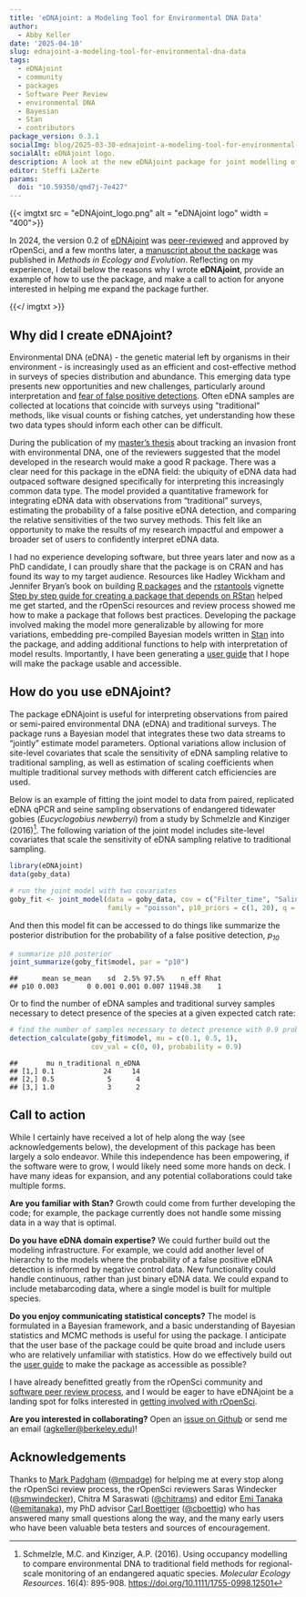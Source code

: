 ```yaml
---
title: 'eDNAjoint: a Modeling Tool for Environmental DNA Data'
author:
  - Abby Keller
date: '2025-04-10'
slug: ednajoint-a-modeling-tool-for-environmental-dna-data
tags:
  - eDNAjoint
  - community
  - packages
  - Software Peer Review
  - environmental DNA
  - Bayesian
  - Stan
  - contributors
package_version: 0.3.1
socialImg: blog/2025-03-30-ednajoint-a-modeling-tool-for-environmental-dna-data/eDNAjoint_logo.png
socialAlt: eDNAjoint logo.
description: A look at the new eDNAjoint package for joint modelling of eDNA and traditional species survey methods.
editor: Steffi LaZerte
params: 
  doi: "10.59350/qmd7j-7e427"
---
```



{{< imgtxt src = "eDNAjoint_logo.png" alt = "eDNAjoint logo" width = "400">}}


In 2024, the version 0.2 of [eDNAjoint](https://docs.ropensci.org/eDNAjoint/) was [peer-reviewed](https://github.com/ropensci/software-review/issues/642#issuecomment-2328265662) and approved by rOpenSci, and a few months later, a [manuscript about the package](https://doi.org/10.1111/2041-210X.70000) was published in *Methods in Ecology and Evolution*. Reflecting on my experience, I detail below the reasons why I wrote **eDNAjoint**, provide an example of how to use the package, and make a call to action for anyone interested in helping me expand the package further. 


{{</ imgtxt >}}


## Why did I create eDNAjoint?

Environmental DNA (eDNA) - the genetic material left by organisms in their environment - is increasingly used as an efficient and cost-effective method in surveys of species distribution and abundance. This emerging data type presents new opportunities and new challenges, particularly around interpretation and [fear of false positive detections](https://doi.org/10.1111/jfb.14218). Often eDNA samples are collected at locations that coincide with surveys using "traditional" methods, like visual counts or fishing catches, yet understanding how these two data types should inform each other can be difficult.

During the publication of my [master’s thesis](https://doi.org/10.1002/eap.2561) about tracking an invasion front with environmental DNA, one of the reviewers suggested that the model developed in the research would make a good R package. There was a clear need for this package in the eDNA field: the ubiquity of eDNA data had outpaced software designed specifically for interpreting this increasingly common data type. The model provided a quantitative framework for integrating eDNA data with observations from “traditional” surveys, estimating the probability of a false positive eDNA detection, and comparing the relative sensitivities of the two survey methods. This felt like an opportunity to make the results of my research impactful and empower a broader set of users to confidently interpret eDNA data.

I had no experience developing software, but three years later and now as a PhD candidate, I can proudly share that the package is on CRAN and has found its way to my target audience. Resources like Hadley Wickham and Jennifer Bryan’s book on building [R packages](https://r-pkgs.org/) and the [rstantools](https://mc-stan.org/rstantools/) vignette [Step by step guide for creating a package that depends on RStan](https://mc-stan.org/rstantools/articles/minimal-rstan-package.html) helped me get started, and the rOpenSci resources and review process showed me how to make a package that follows best practices.
Developing the package involved making the model more generalizable by allowing for more variations, embedding pre-compiled Bayesian models written in [Stan](https://mc-stan.org/) into the package, and adding additional functions to help with interpretation of model results. Importantly, I have been generating a [user guide](https://ednajoint.netlify.app/) that I hope will make the package usable and accessible.

## How do you use eDNAjoint?

The package eDNAjoint is useful for interpreting observations from paired or semi-paired environmental DNA (eDNA) and traditional surveys. The package runs a Bayesian model that integrates these two data streams to “jointly” estimate model parameters. Optional variations allow inclusion of site-level covariates that scale the sensitivity of eDNA sampling relative to traditional sampling, as well as estimation of scaling coefficients when multiple traditional survey methods with different catch efficiencies are used.

Below is an example of fitting the joint model to data from paired, replicated eDNA qPCR and seine sampling observations of endangered tidewater gobies
(*Eucyclogobius newberryi*) from a study by Schmelzle and Kinziger
(2016)[^1]. The following variation of the joint model includes site-level
covariates that scale the sensitivity of eDNA sampling relative to
traditional sampling.


``` r
library(eDNAjoint)
data(goby_data)

# run the joint model with two covariates
goby_fit <- joint_model(data = goby_data, cov = c("Filter_time", "Salinity"), 
                        family = "poisson", p10_priors = c(1, 20), q = FALSE)
```

And then this model fit can be accessed to do things like summarize the
posterior distribution for the probability of a false positive
detection, *p<sub>10</sub>*


``` r
# summarize p10 posterior
joint_summarize(goby_fit$model, par = "p10")
```

```
##      mean se_mean    sd  2.5% 97.5%    n_eff Rhat
## p10 0.003       0 0.001 0.001 0.007 11948.38    1
```

Or to find the number of eDNA samples and traditional survey samples
necessary to detect presence of the species at a given expected catch
rate:


``` r
# find the number of samples necessary to detect presence with 0.9 probability
detection_calculate(goby_fit$model, mu = c(0.1, 0.5, 1), 
                    cov_val = c(0, 0), probability = 0.9)
```

```
##       mu n_traditional n_eDNA
## [1,] 0.1            24     14
## [2,] 0.5             5      4
## [3,] 1.0             3      2
```

## Call to action

While I certainly have received a lot of help along the way (see acknowledgements below), the development of this package has been largely a solo endeavor. While this independence has been empowering, if the software were to grow, I would likely need some more hands on deck. I have many ideas for expansion, and any potential collaborations could take multiple forms. 

**Are you familiar with Stan?** Growth could come from further developing the code; for example, the package currently does not handle some missing data in a way that is optimal.

**Do you have eDNA domain expertise?** We could further build out the modeling infrastructure. For example, we could add another level of hierarchy to the models where the probability of a false positive eDNA detection is informed by negative control data. New functionality could handle continuous, rather than just binary eDNA data. We could expand to include metabarcoding data, where a single model is built for multiple species.

**Do you enjoy communicating statistical concepts?** The model is formulated in a Bayesian framework, and a basic understanding of Bayesian statistics and MCMC methods is useful for using the package. I anticipate that the user base of the package could be quite broad and include users who are relatively unfamiliar with statistics. How do we effectively build out the [user guide](https://ednajoint.netlify.app/) to make the package as accessible as possible? 

I have already benefitted greatly from the rOpenSci community and [software peer review process](https://github.com/ropensci/software-review/issues/642#issuecomment-2328265662), and I would be eager to have eDNAjoint be a landing spot for folks interested in [getting involved with rOpenSci](https://ropensci.org/events/coworking-2025-03/).

**Are you interested in collaborating?** Open an [issue on Github](https://github.com/ropensci/eDNAjoint/issues) or send me an email (agkeller@berkeley.edu)!

## Acknowledgements

Thanks to [Mark Padgham](/author/mark-padgham/) ([@mpadge](https://github.com/mpadge)) for helping me at every stop along the rOpenSci review process, the rOpenSci reviewers Saras Windecker ([@smwindecker](https://github.com/smwindecker)), Chitra M Saraswati ([@chitrams](https://github.com/chitrams)) and editor [Emi Tanaka](/author/emi-tanaka/) ([@emitanaka](https://github.com/emitanaka)), my PhD advisor [Carl Boettiger](/author/carl-boettiger/) ([@cboettig](https://github.com/cboettig)) who has answered many small questions along the way, and the many early users who have been valuable beta testers and sources of encouragement.

[^1]: Schmelzle, M.C. and Kinziger, A.P. (2016). Using occupancy modelling to compare environmental DNA to traditional field methods for regional-scale monitoring of an endangered aquatic species. *Molecular Ecology Resources*. 16(4): 895-908. https://doi.org/10.1111/1755-0998.12501
